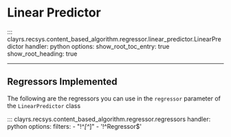 # Linear Predictor

::: clayrs.recsys.content_based_algorithm.regressor.linear_predictor.LinearPredictor
    handler: python
    options:
        show_root_toc_entry: true
        show_root_heading: true

---

## Regressors Implemented

The following are the regressors you can use in the `regressor` parameter of the `LinearPredictor` class


::: clayrs.recsys.content_based_algorithm.regressor.regressors
    handler: python
    options:
        filters:
        - "!^_[^_]"
        - '!^Regressor$'